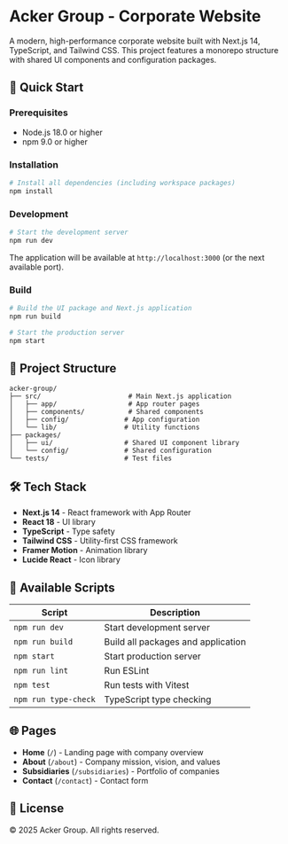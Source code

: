 # Acker Group - Corporate Website

A modern, high-performance corporate website built with Next.js 14, TypeScript, and Tailwind CSS. This project features a monorepo structure with shared UI components and configuration packages.

## 🚀 Quick Start

### Prerequisites
- Node.js 18.0 or higher
- npm 9.0 or higher

### Installation

```bash
# Install all dependencies (including workspace packages)
npm install
```

### Development

```bash
# Start the development server
npm run dev
```

The application will be available at `http://localhost:3000` (or the next available port).

### Build

```bash
# Build the UI package and Next.js application
npm run build

# Start the production server
npm start
```

## 📁 Project Structure

```
acker-group/
├── src/                      # Main Next.js application
│   ├── app/                  # App router pages
│   ├── components/           # Shared components
│   ├── config/              # App configuration
│   └── lib/                 # Utility functions
├── packages/
│   ├── ui/                  # Shared UI component library
│   └── config/              # Shared configuration
└── tests/                   # Test files
```

## 🛠️ Tech Stack

- **Next.js 14** - React framework with App Router
- **React 18** - UI library
- **TypeScript** - Type safety
- **Tailwind CSS** - Utility-first CSS framework
- **Framer Motion** - Animation library
- **Lucide React** - Icon library

## 📜 Available Scripts

| Script | Description |
|--------|-------------|
| `npm run dev` | Start development server |
| `npm run build` | Build all packages and application |
| `npm start` | Start production server |
| `npm run lint` | Run ESLint |
| `npm test` | Run tests with Vitest |
| `npm run type-check` | TypeScript type checking |

## 🌐 Pages

- **Home** (`/`) - Landing page with company overview
- **About** (`/about`) - Company mission, vision, and values
- **Subsidiaries** (`/subsidiaries`) - Portfolio of companies
- **Contact** (`/contact`) - Contact form

## 📄 License

© 2025 Acker Group. All rights reserved.
